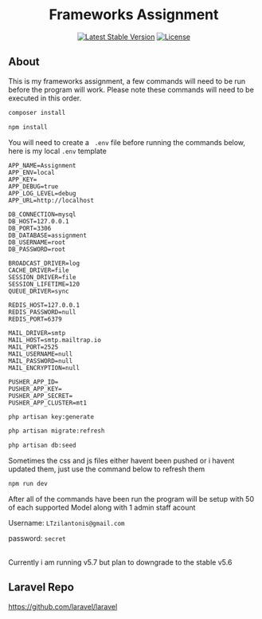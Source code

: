 <h1 align="center">Frameworks Assignment</h1>

<p align="center">
<a href="https://packagist.org/packages/klutzybubbles/laravel-skeleton"><img src="https://poser.pugx.org/laravel/framework/v/stable.svg" alt="Latest Stable Version"></a>
<a href="https://packagist.org/packages/klutzybubbles/laravel-skeleton"><img src="https://poser.pugx.org/laravel/framework/license.svg" alt="License"></a>
</p>

## About

This is my frameworks assignment, a few commands will need to be run before the program will work. Please note these commands will need to be executed in this order.

```bash
composer install
```

```bash
npm install
```


You will need to create a ``` .env``` file before running the commands below, here is my local ```.env``` template

```text
APP_NAME=Assignment
APP_ENV=local
APP_KEY=
APP_DEBUG=true
APP_LOG_LEVEL=debug
APP_URL=http://localhost

DB_CONNECTION=mysql
DB_HOST=127.0.0.1
DB_PORT=3306
DB_DATABASE=assignment
DB_USERNAME=root
DB_PASSWORD=root

BROADCAST_DRIVER=log
CACHE_DRIVER=file
SESSION_DRIVER=file
SESSION_LIFETIME=120
QUEUE_DRIVER=sync

REDIS_HOST=127.0.0.1
REDIS_PASSWORD=null
REDIS_PORT=6379

MAIL_DRIVER=smtp
MAIL_HOST=smtp.mailtrap.io
MAIL_PORT=2525
MAIL_USERNAME=null
MAIL_PASSWORD=null
MAIL_ENCRYPTION=null

PUSHER_APP_ID=
PUSHER_APP_KEY=
PUSHER_APP_SECRET=
PUSHER_APP_CLUSTER=mt1

```

```bash
php artisan key:generate
```

```bash
php artisan migrate:refresh
```

```bash
php artisan db:seed
```


Sometimes the css and js files either havent been pushed or i havent updated them, just use the command below to refresh them

```bash
npm run dev
```

After all of the commands have been run the program will be setup with 50 of each supported Model along with 1 admin staff acount

Username: ```LTzilantonis@gmail.com```

password: ```secret```


<br>
Currently i am running v5.7 but plan to downgrade to the stable v5.6


## Laravel Repo

https://github.com/laravel/laravel